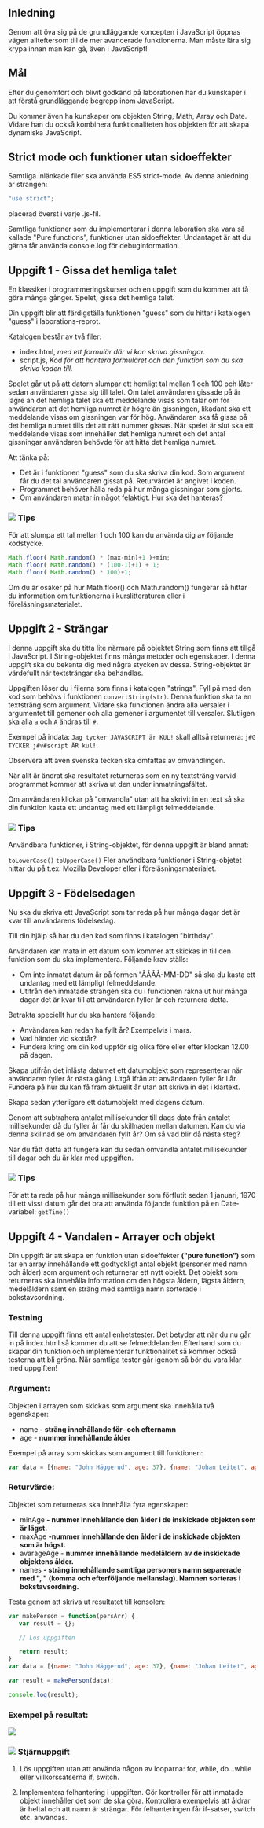 ## Inledning
Genom att öva sig på de grundläggande koncepten i JavaScript öppnas vägen allteftersom till de mer avancerade funktionerna. Man måste lära sig krypa innan man kan gå, även i JavaScript!

## Mål
Efter du genomfört och blivit godkänd på laborationen har du kunskaper i att förstå grundläggande begrepp inom JavaScript.


Du kommer även ha kunskaper om objekten String, Math, Array och Date. Vidare han du också kombinera funktionaliteten hos objekten för att skapa dynamiska JavaScript.


## Strict mode och funktioner utan sidoeffekter
Samtliga inlänkade filer ska använda ES5 strict-mode. Av denna anledning är strängen:

```js
"use strict";
```

placerad överst i varje .js-fil.

Samtliga funktioner som du implementerar i denna laboration ska vara så kallade "Pure functions", funktioner utan sidoeffekter. Undantaget är att du gärna får använda console.log för debuginformation.

## Uppgift 1 - Gissa det hemliga talet
En klassiker i programmeringskurser och en uppgift som du kommer att få göra många gånger. Spelet, gissa det hemliga talet. 

Din uppgift blir att färdigställa funktionen "guess" som du hittar i katalogen "guess" i laborations-reprot.

Katalogen består av två filer:

* index.html, _med ett formulär där vi kan skriva gissningar._
* script.js, _Kod för att hantera formuläret och den funktion som du ska skriva koden till._

Spelet går ut på att datorn slumpar ett hemligt tal mellan 1 och 100 och låter sedan användaren gissa sig till talet. Om talet användaren gissade på är lägre än det hemliga talet ska ett meddelande visas som talar om för användaren att det hemliga numret är högre än gissningen, likadant ska ett meddelande visas om gissningen var för hög. Användaren ska få gissa på det hemliga numret tills det att rätt nummer gissas. När spelet är slut ska ett meddelande visas som innehåller det hemliga numret och det antal gissningar användaren behövde för att hitta det hemliga numret.

Att tänka på:

* Det är i funktionen "guess" som du ska skriva din kod. Som argument får du det tal användaren gissat på. Returvärdet är angivet i koden.
* Programmet behöver hålla reda på hur många gissningar som gjorts.
* Om användaren matar in något felaktigt. Hur ska det hanteras?

### ![][info] Tips
För att slumpa ett tal mellan 1 och 100 kan du använda dig av följande kodstycke.

```js
Math.floor( Math.random() * (max-min)+1 )+min;
Math.floor( Math.random() * (100-1)+1) + 1;
Math.floor( Math.random() * 100)+1;
```

Om du är osäker på hur Math.floor() och Math.random() fungerar så hittar du information om funktionerna i kurslitteraturen eller i föreläsningsmaterialet.

## Uppgift 2 - Strängar
I denna uppgift ska du titta lite närmare på objektet String som finns att tillgå i JavaScript. I String-objektet finns många metoder och egenskaper. I denna uppgift ska du bekanta dig med några stycken av dessa. String-objektet är värdefullt när textsträngar ska behandlas.

Uppgiften löser du i filerna som finns i katalogen "strings".
Fyll på med den kod som behövs i funktionen `convertString(str)`. Denna funktion ska ta en textsträng som argument. Vidare ska funktionen ändra alla versaler i argumentet till gemener och alla gemener i argumentet till versaler. Slutligen ska alla `a` och `A` ändras till `#`.

Exempel på indata: `Jag tycker JAVASCRIPT är KUL!` skall alltså returnera: `j#G TYCKER j#v#script ÄR kul!`.

Observera att även svenska tecken ska omfattas av omvandlingen.

När allt är ändrat ska resultatet returneras som en ny textsträng varvid programmet kommer att skriva ut den under inmatningsfältet.

Om användaren klickar på "omvandla" utan att ha skrivit in en text så ska din funktion kasta ett undantag med ett lämpligt felmeddelande.

### ![][info] Tips
Användbara funktioner, i String-objektet, för denna uppgift är bland annat:

`toLowerCase()` `toUpperCase()` Fler användbara funktioner i String-objetet hittar du på t.ex. Mozilla Developer eller i föreläsningsmaterialet.

## Uppgift 3 - Födelsedagen
Nu ska du skriva ett JavaScript som tar reda på hur många dagar det är kvar till användarens födelsedag.

Till din hjälp så har du den kod som finns i katalogen "birthday".

Användaren kan mata in ett datum som kommer att skickas in till den funktion som du ska implementera. Följande krav ställs:

* Om inte inmatat datum är på formen "ÅÅÅÅ-MM-DD" så ska du kasta ett undantag med ett lämpligt felmeddelande.
* Utifrån den inmatade strängen ska du i funktionen räkna ut hur många dagar det är kvar till att användaren fyller år och returnera detta.

Betrakta speciellt hur du ska hantera följande:

* Användaren kan redan ha fyllt år? Exempelvis i mars. 
* Vad händer vid skottår?
* Fundera kring om din kod uppför sig olika före eller efter klockan 12.00 på dagen.

Skapa utifrån det inlästa datumet ett datumobjekt som representerar när användaren fyller år nästa gång. Utgå ifrån att användaren fyller år i år. Fundera på hur du kan få fram aktuellt år utan att skriva in det i klartext.

Skapa sedan ytterligare ett datumobjekt med dagens datum.

Genom att subtrahera antalet millisekunder till dags dato från antalet millisekunder då du fyller år får du skillnaden mellan datumen. Kan du via denna skillnad se om användaren fyllt år? Om så vad blir då nästa steg?

När du fått detta att fungera kan du sedan omvandla antalet millisekunder till dagar och du är klar med uppgiften.

### ![][info] Tips
För att ta reda på hur många millisekunder som förflutit sedan 1 januari, 1970 till ett visst datum går det bra att använda följande funktion på en Date-variabel:
`getTime()`


## Uppgift 4 - Vandalen - Arrayer och objekt
Din uppgift är att skapa en funktion utan sidoeffekter **("pure function")** som tar en array innehållande ett godtyckligt antal objekt (personer med namn och ålder) som argument och returnerar ett nytt objekt. Det objekt som returneras ska innehålla information om den högsta åldern, lägsta åldern, medelåldern samt en sträng med samtliga namn sorterade i bokstavsordning.

### Testning
Till denna uppgift finns ett antal enhetstester. Det betyder att när du nu går in på index.html så kommer du att se felmeddelanden.Efterhand som du skapar din funktion och implementerar funktionalitet så kommer också testerna att bli gröna. När samtliga tester går igenom så bör du vara klar med uppgiften!

### Argument:
Objekten i arrayen som skickas som argument ska innehålla två egenskaper:

* name **- sträng innehållande för- och efternamn**
* age - **nummer innehållande ålder**

Exempel på array som skickas som argument till funktionen:

```js
var data = [{name: "John Häggerud", age: 37}, {name: "Johan Leitet", age: 36}, {name: "Mats Loock", age: 46}];
```


### Returvärde:
Objektet som returneras ska innehålla fyra egenskaper:	

* minAge **- nummer innehållande den ålder i de inskickade objekten som är lägst.**
* maxAge **-nummer innehållande den ålder i de inskickade objekten som är högst.**
* avarageAge - **nummer innehållande medelåldern av de inskickade objektens ålder.**
* names  **- sträng innehållande samtliga personers namn separerade med ", " (komma och efterföljande mellanslag). Namnen sorteras i bokstavsordning.**

Testa genom att skriva ut resultatet till konsolen:

```js
var makePerson = function(persArr) {
   var result = {};

   // Lös uppgiften

   return result;
}
var data = [{name: "John Häggerud", age: 37}, {name: "Johan Leitet", age: 36}, {name: "Mats Loock", age: 46}];

var result = makePerson(data);

console.log(result);
```

### Exempel på resultat:
![][vandalen1]

### ![][star] Stjärnuppgift

1) Lös uppgiften utan att använda någon av looparna: for, while, do...while eller villkorssatserna if, switch.

2) Implementera felhantering i uppgiften. Gör kontroller för att inmatade objekt innehåller det som de ska göra. Kontrollera exempelvis att åldrar är heltal och att namn är strängar. För felhanteringen får if-satser, switch etc. användas.

[star]:https://coursepress.lnu.se/program/webbprogrammerare/wp-content/plugins/coursepress/icons/16/star_yellow.png

[info]:https://coursepress.lnu.se/program/webbprogrammerare/wp-content/plugins/coursepress/icons/16/information.png

[vandalen1]:https://raw.github.com/Leitet/Kursmaterial-JavaScript/master/lab/pics/vandalen1.png